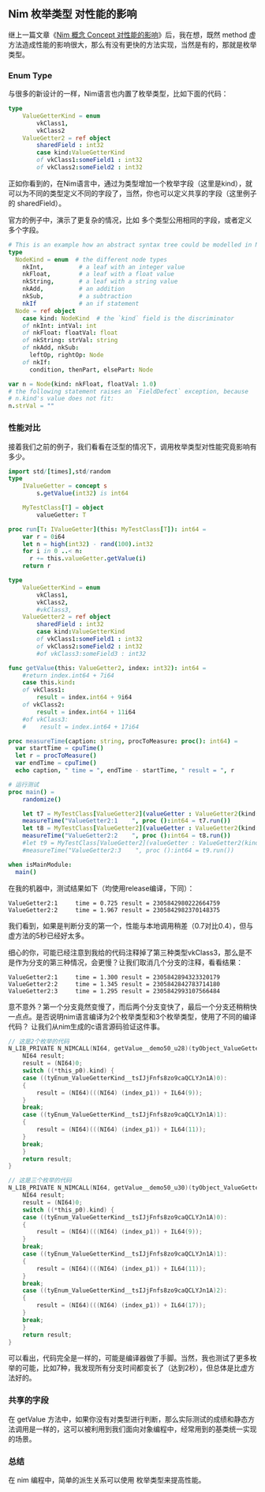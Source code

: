 ## Nim 枚举类型 对性能的影响
继上一篇文章《[Nim 概念 Concept 对性能的影响](https://tansm.github.io/2023/12/05/Nim-Concept-Performance.html)》后，我在想，既然 method 虚方法造成性能的影响很大，那么有没有更快的方法实现，当然是有的，那就是枚举类型。

### Enum Type
与很多的新设计的一样，Nim语言也内置了枚举类型，比如下面的代码：
```nim
type
    ValueGetterKind = enum
        vkClass1,
        vkClass2
    ValueGetter2 = ref object
        sharedField : int32
        case kind:ValueGetterKind
        of vkClass1:someField1 : int32
        of vkClass2:someField2 : int32
```

正如你看到的，在Nim语言中，通过为类型增加一个枚举字段（这里是kind），就可以为不同的类型定义不同的字段了，当然，你也可以定义共享的字段（这里例子的 sharedField）。

官方的例子中，演示了更复杂的情况，比如 多个类型公用相同的字段，或者定义多个字段。

```nim
# This is an example how an abstract syntax tree could be modelled in Nim
type
  NodeKind = enum  # the different node types
    nkInt,          # a leaf with an integer value
    nkFloat,        # a leaf with a float value
    nkString,       # a leaf with a string value
    nkAdd,          # an addition
    nkSub,          # a subtraction
    nkIf            # an if statement
  Node = ref object
    case kind: NodeKind  # the `kind` field is the discriminator
    of nkInt: intVal: int
    of nkFloat: floatVal: float
    of nkString: strVal: string
    of nkAdd, nkSub:
      leftOp, rightOp: Node
    of nkIf:
      condition, thenPart, elsePart: Node

var n = Node(kind: nkFloat, floatVal: 1.0)
# the following statement raises an `FieldDefect` exception, because
# n.kind's value does not fit:
n.strVal = ""
```

### 性能对比
接着我们之前的例子，我们看看在泛型的情况下，调用枚举类型对性能究竟影响有多少。

```nim
import std/[times],std/random
type
    IValueGetter = concept s
        s.getValue(int32) is int64

    MyTestClass[T] = object
        valueGetter: T

proc run[T: IValueGetter](this: MyTestClass[T]): int64 =
    var r = 0i64
    let n = high(int32) - rand(100).int32
    for i in 0 ..< n:
      r += this.valueGetter.getValue(i)
    return r

type
    ValueGetterKind = enum
        vkClass1,
        vkClass2,
        #vkClass3,
    ValueGetter2 = ref object
        sharedField : int32
        case kind:ValueGetterKind
        of vkClass1:someField1 : int32
        of vkClass2:someField2 : int32
        #of vkClass3:someField3 : int32

func getValue(this: ValueGetter2, index: int32): int64 =
    #return index.int64 + 7i64
    case this.kind:
    of vkClass1: 
        result = index.int64 + 9i64
    of vkClass2:
        result = index.int64 + 11i64
    #of vkClass3:
    #    result = index.int64 + 17i64

proc measureTime(caption: string, procToMeasure: proc(): int64) =
  var startTime = cpuTime()
  let r = procToMeasure()
  var endTime = cpuTime()
  echo caption, " time = ", endTime - startTime, " result = ", r

# 运行测试
proc main() =
    randomize()

    let t7 = MyTestClass[ValueGetter2](valueGetter : ValueGetter2(kind:vkClass1, someField1:9))
    measureTime("ValueGetter2:1    ", proc ():int64 = t7.run())
    let t8 = MyTestClass[ValueGetter2](valueGetter : ValueGetter2(kind:vkClass2, someField2:11))
    measureTime("ValueGetter2:2    ", proc ():int64 = t8.run())
    #let t9 = MyTestClass[ValueGetter2](valueGetter : ValueGetter2(kind:vkClass3, someField3:11))
    #measureTime("ValueGetter2:3    ", proc ():int64 = t9.run())   

when isMainModule:
  main()

```

在我的机器中，测试结果如下（均使用release编译，下同）：
```text
ValueGetter2:1     time = 0.725 result = 2305842980222664759
ValueGetter2:2     time = 1.967 result = 2305842982370148375
```
我们看到，如果是判断分支的第一个，性能与本地调用稍差（0.7对比0.4），但与虚方法的5秒已经好太多。

细心的你，可能已经注意到我给的代码注释掉了第三种类型vkClass3，那么是不是作为分支的第三种情况，会更慢？让我们取消几个分支的注释，看看结果：
```text
ValueGetter2:1     time = 1.300 result = 2305842894323320179
ValueGetter2:2     time = 1.345 result = 2305842842783714180
ValueGetter2:3     time = 1.295 result = 2305842993107566484
```
意不意外？第一个分支竟然变慢了，而后两个分支变快了，最后一个分支还稍稍快一点点。是否说明nim语言编译为2个枚举类型和3个枚举类型，使用了不同的编译代码？ 让我们从nim生成的c语言源码验证这件事。
```c
// 这是2个枚举的代码
N_LIB_PRIVATE N_NIMCALL(NI64, getValue__demo50_u28)(tyObject_ValueGetter2colonObjectType___liWfIs6eMPnbT0BuR4LSgg* this_p0, NI32 index_p1) {
	NI64 result;
	result = (NI64)0;
	switch ((*this_p0).kind) {
	case ((tyEnum_ValueGetterKind__tsIJjFnfs8zo9caQCLYJn1A)0):
	{
		result = (NI64)(((NI64) (index_p1)) + IL64(9));
	}
	break;
	case ((tyEnum_ValueGetterKind__tsIJjFnfs8zo9caQCLYJn1A)1):
	{
		result = (NI64)(((NI64) (index_p1)) + IL64(11));
	}
	break;
	}
	return result;
}
```

```c
// 这是三个枚举的代码
N_LIB_PRIVATE N_NIMCALL(NI64, getValue__demo50_u30)(tyObject_ValueGetter2colonObjectType___liWfIs6eMPnbT0BuR4LSgg* this_p0, NI32 index_p1) {
	NI64 result;
	result = (NI64)0;
	switch ((*this_p0).kind) {
	case ((tyEnum_ValueGetterKind__tsIJjFnfs8zo9caQCLYJn1A)0):
	{
		result = (NI64)(((NI64) (index_p1)) + IL64(9));
	}
	break;
	case ((tyEnum_ValueGetterKind__tsIJjFnfs8zo9caQCLYJn1A)1):
	{
		result = (NI64)(((NI64) (index_p1)) + IL64(11));
	}
	break;
	case ((tyEnum_ValueGetterKind__tsIJjFnfs8zo9caQCLYJn1A)2):
	{
		result = (NI64)(((NI64) (index_p1)) + IL64(17));
	}
	break;
	}
	return result;
}
```
可以看出，代码完全是一样的，可能是编译器做了手脚。当然，我也测试了更多枚举的可能，比如7种，我发现所有分支时间都变长了（达到2秒），但总体是比虚方法好的。

### 共享的字段
在 getValue 方法中，如果你没有对类型进行判断，那么实际测试的成绩和静态方法调用是一样的，这可以被利用到我们面向对象编程中，经常用到的基类统一实现的场景。

### 总结
在 nim 编程中，简单的派生关系可以使用 枚举类型来提高性能。